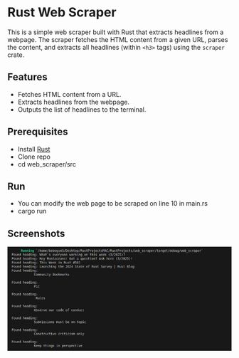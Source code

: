 # Rust Web Scraper
This is a simple web scraper built with Rust that extracts headlines from a webpage. The scraper fetches the HTML content from a given URL, parses the content, and extracts all headlines (within `<h3>` tags) using the `scraper` crate.

## Features
* Fetches HTML content from a URL.
* Extracts headlines from the webpage.
* Outputs the list of headlines to the terminal.

## Prerequisites
* Install [Rust](https://www.rust-lang.org/)
* Clone repo
* cd web_scraper/src

## Run
* You can modify the web page to be scraped on line 10 in main.rs
* cargo run

## Screenshots
![AltText](https://github.com/BebeGene/rust_web_scraper/blob/master/Screenshots/Headlines.png)

